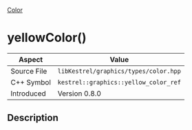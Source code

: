 [Color](index)
# yellowColor()
| Aspect | Value |
| --- | --- |
| Source File | `libKestrel/graphics/types/color.hpp` |
| C++ Symbol | `kestrel::graphics::yellow_color_ref` |
| Introduced | Version 0.8.0 |
## Description

